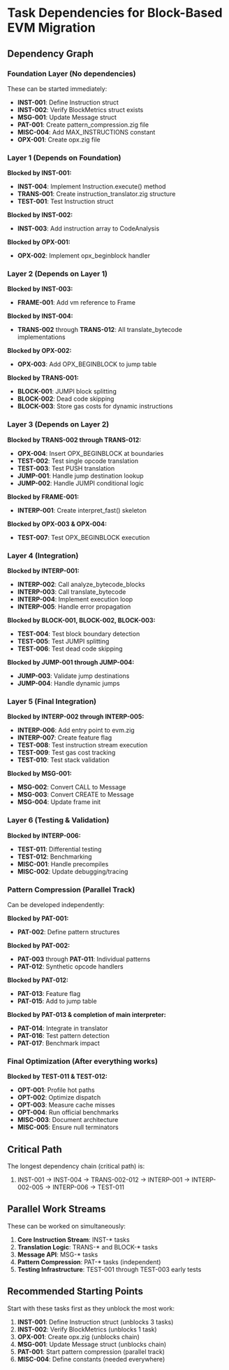 # Task Dependencies for Block-Based EVM Migration

## Dependency Graph

### Foundation Layer (No dependencies)
These can be started immediately:
- **INST-001**: Define Instruction struct
- **INST-002**: Verify BlockMetrics struct exists
- **MSG-001**: Update Message struct
- **PAT-001**: Create pattern_compression.zig file
- **MISC-004**: Add MAX_INSTRUCTIONS constant
- **OPX-001**: Create opx.zig file

### Layer 1 (Depends on Foundation)
**Blocked by INST-001:**
- **INST-004**: Implement Instruction.execute() method
- **TRANS-001**: Create instruction_translator.zig structure
- **TEST-001**: Test Instruction struct

**Blocked by INST-002:**
- **INST-003**: Add instruction array to CodeAnalysis

**Blocked by OPX-001:**
- **OPX-002**: Implement opx_beginblock handler

### Layer 2 (Depends on Layer 1)
**Blocked by INST-003:**
- **FRAME-001**: Add vm reference to Frame

**Blocked by INST-004:**
- **TRANS-002** through **TRANS-012**: All translate_bytecode implementations

**Blocked by OPX-002:**
- **OPX-003**: Add OPX_BEGINBLOCK to jump table

**Blocked by TRANS-001:**
- **BLOCK-001**: JUMPI block splitting
- **BLOCK-002**: Dead code skipping
- **BLOCK-003**: Store gas costs for dynamic instructions

### Layer 3 (Depends on Layer 2)
**Blocked by TRANS-002 through TRANS-012:**
- **OPX-004**: Insert OPX_BEGINBLOCK at boundaries
- **TEST-002**: Test single opcode translation
- **TEST-003**: Test PUSH translation
- **JUMP-001**: Handle jump destination lookup
- **JUMP-002**: Handle JUMPI conditional logic

**Blocked by FRAME-001:**
- **INTERP-001**: Create interpret_fast() skeleton

**Blocked by OPX-003 & OPX-004:**
- **TEST-007**: Test OPX_BEGINBLOCK execution

### Layer 4 (Integration)
**Blocked by INTERP-001:**
- **INTERP-002**: Call analyze_bytecode_blocks
- **INTERP-003**: Call translate_bytecode
- **INTERP-004**: Implement execution loop
- **INTERP-005**: Handle error propagation

**Blocked by BLOCK-001, BLOCK-002, BLOCK-003:**
- **TEST-004**: Test block boundary detection
- **TEST-005**: Test JUMPI splitting
- **TEST-006**: Test dead code skipping

**Blocked by JUMP-001 through JUMP-004:**
- **JUMP-003**: Validate jump destinations
- **JUMP-004**: Handle dynamic jumps

### Layer 5 (Final Integration)
**Blocked by INTERP-002 through INTERP-005:**
- **INTERP-006**: Add entry point to evm.zig
- **INTERP-007**: Create feature flag
- **TEST-008**: Test instruction stream execution
- **TEST-009**: Test gas cost tracking
- **TEST-010**: Test stack validation

**Blocked by MSG-001:**
- **MSG-002**: Convert CALL to Message
- **MSG-003**: Convert CREATE to Message
- **MSG-004**: Update frame init

### Layer 6 (Testing & Validation)
**Blocked by INTERP-006:**
- **TEST-011**: Differential testing
- **TEST-012**: Benchmarking
- **MISC-001**: Handle precompiles
- **MISC-002**: Update debugging/tracing

### Pattern Compression (Parallel Track)
Can be developed independently:

**Blocked by PAT-001:**
- **PAT-002**: Define pattern structures

**Blocked by PAT-002:**
- **PAT-003** through **PAT-011**: Individual patterns
- **PAT-012**: Synthetic opcode handlers

**Blocked by PAT-012:**
- **PAT-013**: Feature flag
- **PAT-015**: Add to jump table

**Blocked by PAT-013 & completion of main interpreter:**
- **PAT-014**: Integrate in translator
- **PAT-016**: Test pattern detection
- **PAT-017**: Benchmark impact

### Final Optimization (After everything works)
**Blocked by TEST-011 & TEST-012:**
- **OPT-001**: Profile hot paths
- **OPT-002**: Optimize dispatch
- **OPT-003**: Measure cache misses
- **OPT-004**: Run official benchmarks
- **MISC-003**: Document architecture
- **MISC-005**: Ensure null terminators

## Critical Path
The longest dependency chain (critical path) is:
1. INST-001 → INST-004 → TRANS-002-012 → INTERP-001 → INTERP-002-005 → INTERP-006 → TEST-011

## Parallel Work Streams
These can be worked on simultaneously:
1. **Core Instruction Stream**: INST-* tasks
2. **Translation Logic**: TRANS-* and BLOCK-* tasks
3. **Message API**: MSG-* tasks
4. **Pattern Compression**: PAT-* tasks (independent)
5. **Testing Infrastructure**: TEST-001 through TEST-003 early tests

## Recommended Starting Points
Start with these tasks first as they unblock the most work:
1. **INST-001**: Define Instruction struct (unblocks 3 tasks)
2. **INST-002**: Verify BlockMetrics (unblocks 1 task)
3. **OPX-001**: Create opx.zig (unblocks chain)
4. **MSG-001**: Update Message struct (unblocks chain)
5. **PAT-001**: Start pattern compression (parallel track)
6. **MISC-004**: Define constants (needed everywhere)